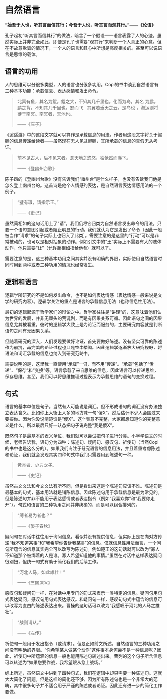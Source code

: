 # 自然语言

**“始吾于人也，听其言而信其行；今吾于人也，听其言而观其行。”——《论语》**

孔子起初“听其言而信其行”的做法，暗含了一个假设——语言表露了人的心迹。虽然实际上并非完全如此，即便是孔子也需要“观其行”来判断一个人真正的心意。但在不故意欺骗的情况下，一个人的语言和其心中所想是高度相关的。甚至可以说语言是思维的载体。

## 语言的功用

人的思维可以分很多类型，人的语言也分很多功用。Copi的书中谈到自然语言有三种基本功能：承载信息、表达感情和发出命令。

> 北冥有鱼，其名为鲲。鲲之大，不知其几千里也。化而为鸟，其名 为鹏。鹏之背，不知其几千里也。怒而飞，其翼若垂天之云。是鸟也 ，海运则将徙于南冥。南冥者，天池也。
>
> ——《庄子》

《逍遥游》中的这段文字就可以算作是承载信息的用法。作者用这段文字将关于鲲鹏的信息传递给读者——虽然现在无人见过鲲鹏，其所承载的信息的真假无从考证。

>前不见古人，后不见来者。念天地之悠悠，独怆然而涕下。
>
>——《登幽州台歌》

陈子昂的《登幽州台歌》没有告诉我们“幽州台”是什么样子，也没有告诉我们他是怎么登上幽州台的。这首诗是他个人情感的表达，是自然语言表达情感用法的一个例子。

> “璧有瑕，请指示王。”
>
> ——《史记》

虽然蔺相如的这句话用上了“请”，我们仍将它归类为自然语言发出命令的用法。只要一个语句意图引起或者阻止明显的行动，我们就认为它是发出了命令（因此一般被当作“请求”的句子实际上也归入了此类）。需要注意的是这里的“行动”可以是非常被动的，也可以是相对抽象的动作。例如引文中的“王”实际上不需要有大的肢体动作，他只需要“让”（允许蔺相如指给他看）就可以了。

需要注意的是，这三种基本功用之间其实并没有明确的界限，实际使用自然语言时同时用到两种或者三种功用的情况也经常发生。

## 逻辑和语言

逻辑学所研究的不是如何发出命令，也不是如何表达情感（表达情感一般来说是文学的研究内容）。逻辑学关注的重点是语言的承载信息用法（也称信息性用法）。

最初的逻辑起源于哲学家们的辩论之中。哲学家往往是“讲理”的，这意味着他们认为世界的发展，并非无厘头的荒诞剧，而是有因果关系可循。因此语句之间的因果信息尤其被看重。彼时的逻辑学大致上是为论证而服务的，主要研究内容就是判断语句之间有无因果关系。

但随着研究的深入，人们发现要做好论证，首先要做好陈述。没有坚实可靠的陈述作为前提，再完美的论证过程也只是空中楼阁。因此逻辑学逐渐放大研究视野，将语法和词汇承载的信息也纳入到研究范畴中。

需要说明的是，这里我一直使用“承载”一词，而不用“传递”。“承载”包括了“传递”、“保存”和“变换”等。语言承载了来自思维的信息，因此语言可以传递思维，保存思维。甚至，我们可以将思维推理过程表示为承载思维的语句的变换过程。

## 句式

语言的基本单位是句子。当然有人可能说是词汇。但不形成语句的词汇没有办法独立表达含义。比如你上大街上人多的地方喊一句“傻X”。然后估计不少人会围过来要揍你。因为你没说清楚谁是“傻X”。这个表意不完整，大家都想知道你的完整意义是什么。所以最后只好一认怂把句子说完整“我是傻X”。

既然句子是最基本的表义单位，我们就可以尝试把句子进行分类。小学学语文的时候，老师告诉我，语句分为四种：陈述句、疑问句、感叹句、祈使句（当然Copi的书中也是这么分的）。如果我们专注于研究语言的信息用法，并且着重考虑陈述和论证，我们就会发现其实四种句式中我们只需要用到陈述句一种。

> 黄帝者，少典之子。
>
> ——《史记》

虽然古文文法和今文文法有所不同，但是看出来这是个陈述句应该不难。陈述句是最基本的句式，基本用法就是铺陈信息。因此陈述句用于承载信息是最为常见的。但是陈述句并非不能用于表达感情或者表达指令（例如“我喜欢你”和“我要你走开”）。句式和语言的三种功用之间并非绑定的，而是可以组合排列的。

> “缚者曷为者也？”
>
> ——《晏子春秋》

疑问句在对话中往往用于询问信息，看似并没有提供信息，但实际上是在向对方传递“我不知道某事”和“我希望你告诉我某事”的信息。仅就信息性用法而言，一个问句所蕴含的信息其实完全可以改写为陈述句。例如楚王的这句话就可以改为“寡人不知道那个被绑着的人是谁。寡人希望知道他的事情。”虽然在对话中这样表达疑问很别扭，但统一句式有助于简化我们的后续工作。

> “河北人马，如此雄壮！”
>
> ——《三国演义》

感叹句和疑问句一样，在对话中用专门的句式来表示一类特定的信息。疑问句用句式表达疑问，感叹句用句式表达感叹。和疑问句一样，感叹句句式中蕴含的信息可以改写为直白的陈述表达出来。曹操的这句话可以改为“我感叹于河北的人马之雄壮”。

> “战则请从。”
>
> ——《左传》

祈使句一般用于发出指令（或请求）。但是正如前文所述，自然语言的三种功用之间没有明确的界限。“你希望某人做某个动作”这件事本身何尝不是一种信息呢？因此，祈使句中所蕴涵的信息一般也能用陈述句转述出来。曹刿的这个句子所含信息可以转述为“如果您要作战，我希望跟从您上战场。”

综上所述，虽然语文中讲到了四种句式，我们在逻辑中却只需要一种陈述句。这就大大简化了问题。但是这样的简化还不够。因为所有陈述句也是一个非常大的范畴，其中很多句子并不适合用于严谨的陈述或者论证。因此还有进一步的简化工作要做。

